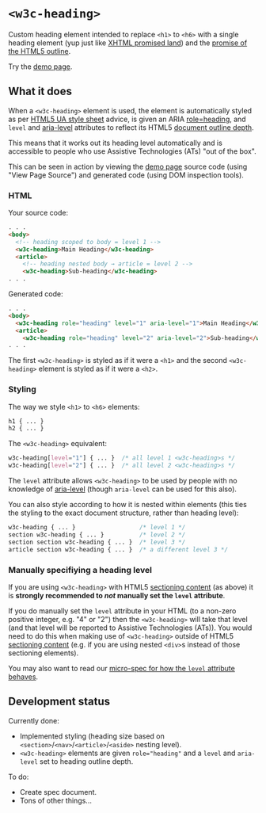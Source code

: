 `<w3c-heading>`
================

Custom heading element intended to replace `<h1>` to `<h6>` with a single heading element (yup just like [XHTML <h> promised land](http://www.w3.org/TR/xhtml2/mod-structural.html#sec_8.5.)) and the [promise of the HTML5 outline](http://blog.paciellogroup.com/2013/10/html5-document-outline/).

Try the [demo page](http://thepaciellogroup.github.io/w3c-heading/).

What it does
-------------

When a `<w3c-heading>` element is used, the element is automatically styled as per [HTML5 UA style sheet](http://www.w3.org/html/wg/drafts/html/master/rendering.html#sections-and-headings) advice, is given an ARIA [role=heading](http://www.w3.org/TR/wai-aria/roles#heading), and `level` and [aria-level](http://www.w3.org/TR/wai-aria/states_and_properties#aria-level) attributes to reflect its HTML5 [document outline depth](http://www.w3.org/html/wg/drafts/html/master/sections.html#outline-depth).

This means that it works out its heading level automatically and is accessible to people who use Assistive Technologies (ATs) "out of the box".

This can be seen in action by viewing the [demo page](http://thepaciellogroup.github.io/w3c-heading/) source code (using "View Page Source") and generated code (using DOM inspection tools).

### HTML

Your source code:

```html
. . .
<body>
  <!-- heading scoped to body = level 1 -->
  <w3c-heading>Main Heading</w3c-heading>
  <article>
    <!-- heading nested body → article = level 2 -->
    <w3c-heading>Sub-heading</w3c-heading>
. . .
```

Generated code:

```html
. . .
<body>
  <w3c-heading role="heading" level="1" aria-level="1">Main Heading</w3c-heading>
  <article>
    <w3c-heading role="heading" level="2" aria-level="2">Sub-heading</w3c-heading>
. . .
```

The first `<w3c-heading>` is styled as if it were a `<h1>` and the second `<w3c-heading>` element is styled as if it were a `<h2>`.

### Styling

The way we style `<h1>` to `<h6>` elements:

```css
h1 { ... }
h2 { ... }
```

The `<w3c-heading>` equivalent:

```css
w3c-heading[level="1"] { ... }  /* all level 1 <w3c-heading>s */
w3c-heading[level="2"] { ... }  /* all level 2 <w3c-heading>s */
```

The `level` attribute allows `<w3c-heading>` to be used by people with no knowledge of [aria-level](http://www.w3.org/TR/wai-aria/states_and_properties#aria-level) (though `aria-level` can be used for this also).

You can also style according to how it is nested within elements (this ties the styling to the exact document structure, rather than heading level):

```css
w3c-heading { ... }                  /* level 1 */
section w3c-heading { ... }          /* level 2 */
section section w3c-heading { ... }  /* level 3 */
article section w3c-heading { ... }  /* a different level 3 */
```

### Manually specifiying a heading level

If you are using `<w3c-heading>` with HTML5 [sectioning content](http://www.w3.org/TR/html5/dom.html#sectioning-content) (as above) it is **strongly recommended to *not* manually set the `level` attribute**.

If you do manually set the `level` attribute in your HTML (to a non-zero positive integer, e.g. "4" or "2") then the `<w3c-heading>` will take that level (and that level will be reported to Assistive Technologies (ATs)).  You would need to do this when making use of `<w3c-heading>` outside of HTML5 [sectioning content](http://www.w3.org/TR/html5/dom.html#sectioning-content) (e.g. if you are using nested `<div>`s instead of those sectioning elements).

You may also want to read our [micro-spec for how the `level` attribute behaves](https://github.com/ThePacielloGroup/w3c-heading/issues/16).

Development status
-------------------

Currently done:

* Implemented styling (heading size based on `<section>`/`<nav>`/`<article>`/`<aside>` nesting level).
* `<w3c-heading>` elements are given `role="heading"` and a `level` and `aria-level` set to heading outline depth.

To do:

* Create spec document.
* Tons of other things...
